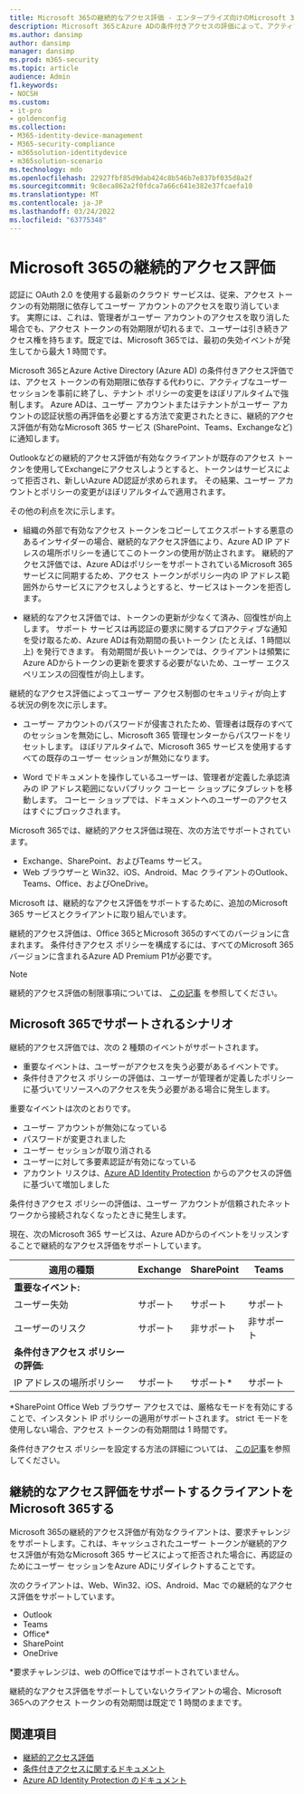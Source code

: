 ```yaml
---
title: Microsoft 365の継続的なアクセス評価 - エンタープライズ向けのMicrosoft 365
description: Microsoft 365とAzure ADの条件付きアクセスの評価によって、アクティブなユーザー セッションを事前に終了し、テナント ポリシーの変更をほぼリアルタイムで強制する方法について説明します。
ms.author: dansimp
author: dansimp
manager: dansimp
ms.prod: m365-security
ms.topic: article
audience: Admin
f1.keywords:
- NOCSH
ms.custom:
- it-pro
- goldenconfig
ms.collection:
- M365-identity-device-management
- M365-security-compliance
- m365solution-identitydevice
- m365solution-scenario
ms.technology: mdo
ms.openlocfilehash: 22927fbf85d9dab424c8b546b7e837bf035d8a2f
ms.sourcegitcommit: 9c8eca862a2f0fdca7a66c641e382e37fcaefa10
ms.translationtype: MT
ms.contentlocale: ja-JP
ms.lasthandoff: 03/24/2022
ms.locfileid: "63775348"
---
```

# <a name="continuous-access-evaluation-for-microsoft-365"></a>Microsoft 365の継続的アクセス評価

認証に OAuth 2.0 を使用する最新のクラウド サービスは、従来、アクセス トークンの有効期限に依存してユーザー アカウントのアクセスを取り消しています。 実際には、これは、管理者がユーザー アカウントのアクセスを取り消した場合でも、アクセス トークンの有効期限が切れるまで、ユーザーは引き続きアクセス権を持ちます。既定では、Microsoft 365では、最初の失効イベントが発生してから最大 1 時間です。

Microsoft 365とAzure Active Directory (Azure AD) の条件付きアクセス評価では、アクセス トークンの有効期限に依存する代わりに、アクティブなユーザー セッションを事前に終了し、テナント ポリシーの変更をほぼリアルタイムで強制します。 Azure ADは、ユーザー アカウントまたはテナントがユーザー アカウントの認証状態の再評価を必要とする方法で変更されたときに、継続的アクセス評価が有効なMicrosoft 365 サービス (SharePoint、Teams、Exchangeなど) に通知します。

Outlookなどの継続的アクセス評価が有効なクライアントが既存のアクセス トークンを使用してExchangeにアクセスしようとすると、トークンはサービスによって拒否され、新しいAzure AD認証が求められます。 その結果、ユーザー アカウントとポリシーの変更がほぼリアルタイムで適用されます。

その他の利点を次に示します。

- 組織の外部で有効なアクセス トークンをコピーしてエクスポートする悪意のあるインサイダーの場合、継続的なアクセス評価により、Azure AD IP アドレスの場所ポリシーを通じてこのトークンの使用が防止されます。 継続的アクセス評価では、Azure ADはポリシーをサポートされているMicrosoft 365 サービスに同期するため、アクセス トークンがポリシー内の IP アドレス範囲外からサービスにアクセスしようとすると、サービスはトークンを拒否します。

- 継続的なアクセス評価では、トークンの更新が少なくて済み、回復性が向上します。 サポート サービスは再認証の要求に関するプロアクティブな通知を受け取るため、Azure ADは有効期間の長いトークン (たとえば、1 時間以上) を発行できます。 有効期間が長いトークンでは、クライアントは頻繁にAzure ADからトークンの更新を要求する必要がないため、ユーザー エクスペリエンスの回復性が向上します。

継続的なアクセス評価によってユーザー アクセス制御のセキュリティが向上する状況の例を次に示します。

- ユーザー アカウントのパスワードが侵害されたため、管理者は既存のすべてのセッションを無効にし、Microsoft 365 管理センターからパスワードをリセットします。 ほぼリアルタイムで、Microsoft 365 サービスを使用するすべての既存のユーザー セッションが無効になります。

- Word でドキュメントを操作しているユーザーは、管理者が定義した承認済みの IP アドレス範囲にないパブリック コーヒー ショップにタブレットを移動します。 コーヒー ショップでは、ドキュメントへのユーザーのアクセスはすぐにブロックされます。

Microsoft 365では、継続的アクセス評価は現在、次の方法でサポートされています。

- Exchange、SharePoint、およびTeams サービス。
- Web ブラウザーと Win32、iOS、Android、Mac クライアントのOutlook、Teams、Office、およびOneDrive。

Microsoft は、継続的なアクセス評価をサポートするために、追加のMicrosoft 365 サービスとクライアントに取り組んでいます。

継続的アクセス評価は、Office 365とMicrosoft 365のすべてのバージョンに含まれます。 条件付きアクセス ポリシーを構成するには、すべてのMicrosoft 365 バージョンに含まれるAzure AD Premium P1が必要です。

> [!NOTE]
> 継続的アクセス評価の制限事項については、 [この記事](/azure/active-directory/conditional-access/concept-continuous-access-evaluation#limitations) を参照してください。

## <a name="scenarios-supported-by-microsoft-365"></a>Microsoft 365でサポートされるシナリオ

継続的アクセス評価では、次の 2 種類のイベントがサポートされます。

- 重要なイベントは、ユーザーがアクセスを失う必要があるイベントです。
- 条件付きアクセス ポリシーの評価は、ユーザーが管理者が定義したポリシーに基づいてリソースへのアクセスを失う必要がある場合に発生します。

重要なイベントは次のとおりです。

- ユーザー アカウントが無効になっている
- パスワードが変更されました
- ユーザー セッションが取り消される
- ユーザーに対して多要素認証が有効になっている
- アカウント リスクは、[Azure AD Identity Protection](/azure/active-directory/identity-protection/overview-identity-protection) からのアクセスの評価に基づいて増加しました

条件付きアクセス ポリシーの評価は、ユーザー アカウントが信頼されたネットワークから接続されなくなったときに発生します。

現在、次のMicrosoft 365 サービスは、Azure ADからのイベントをリッスンすることで継続的なアクセス評価をサポートしています。

|適用の種類|Exchange|SharePoint|Teams|
|---|---|---|---|
|**重要なイベント:**||||
|ユーザー失効|サポート|サポート|サポート|
|ユーザーのリスク|サポート|非サポート|非サポート|
|**条件付きアクセス ポリシーの評価:**||||
|IP アドレスの場所ポリシー|サポート|サポート\*|サポート|

\*SharePoint Office Web ブラウザー アクセスでは、厳格なモードを有効にすることで、インスタント IP ポリシーの適用がサポートされます。 strict モードを使用しない場合、アクセス トークンの有効期間は 1 時間です。

条件付きアクセス ポリシーを設定する方法の詳細については、 [この記事](/azure/active-directory/conditional-access/overview)を参照してください。

## <a name="microsoft-365-clients-supporting-continuous-access-evaluation"></a>継続的なアクセス評価をサポートするクライアントをMicrosoft 365する

Microsoft 365の継続的アクセス評価が有効なクライアントは、要求チャレンジをサポートします。これは、キャッシュされたユーザー トークンが継続的アクセス評価が有効なMicrosoft 365 サービスによって拒否された場合に、再認証のためにユーザー セッションをAzure ADにリダイレクトすることです。

次のクライアントは、Web、Win32、iOS、Android、Mac での継続的なアクセス評価をサポートしています。

- Outlook
- Teams
- Office\*
- SharePoint
- OneDrive

\*要求チャレンジは、web のOfficeではサポートされていません。

継続的なアクセス評価をサポートしていないクライアントの場合、Microsoft 365へのアクセス トークンの有効期間は既定で 1 時間のままです。

## <a name="see-also"></a>関連項目

- [継続的アクセス評価](/azure/active-directory/conditional-access/concept-continuous-access-evaluation)
- [条件付きアクセスに関するドキュメント](/azure/active-directory/conditional-access/overview)
- [Azure AD Identity Protection のドキュメント](/azure/active-directory/identity-protection/overview-identity-protection)
